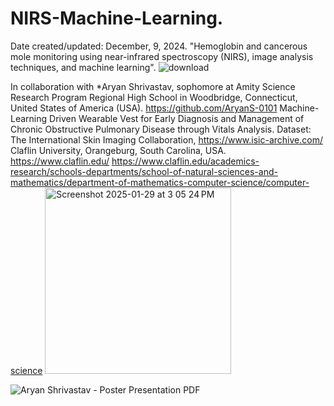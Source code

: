 # NIRS-Machine-Learning.
Date created/updated: December, 9, 2024.
"Hemoglobin and cancerous mole monitoring using near-infrared spectroscopy (NIRS), image analysis techniques, and machine learning".
![download](https://github.com/user-attachments/assets/2fe74842-275d-42fb-a216-0327bcbb7722)

In collaboration with *Aryan Shrivastav, sophomore at Amity  Science Research Program Regional High School in Woodbridge, Connecticut, United States of America (USA). https://github.com/AryanS-0101
Machine-Learning Driven Wearable Vest for Early Diagnosis and Management of Chronic Obstructive Pulmonary Disease through Vitals Analysis.
Dataset: The International Skin Imaging Collaboration, https://www.isic-archive.com/
Claflin University, Orangeburg, South Carolina, USA. 
https://www.claflin.edu/
https://www.claflin.edu/academics-research/schools-departments/school-of-natural-sciences-and-mathematics/department-of-mathematics-computer-science/computer-science
<img width="298" alt="Screenshot 2025-01-29 at 3 05 24 PM" src="https://github.com/user-attachments/assets/dfacdd55-4e8b-4bd5-b535-7847c2e75ebc" />

![Aryan Shrivastav - Poster Presentation PDF](https://github.com/user-attachments/assets/9692f246-9f54-4e25-af8f-e1d252b8e603)
